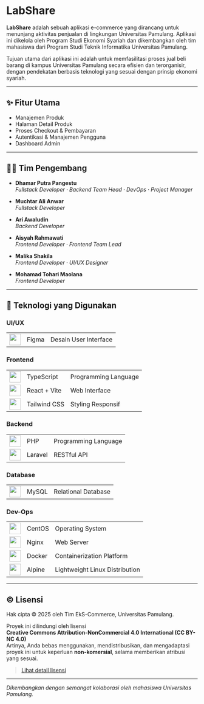 # LabShare

**LabShare** adalah sebuah aplikasi e-commerce yang dirancang untuk menunjang aktivitas penjualan di lingkungan Universitas Pamulang. Aplikasi ini dikelola oleh Program Studi Ekonomi Syariah dan dikembangkan oleh tim mahasiswa dari Program Studi Teknik Informatika Universitas Pamulang.

Tujuan utama dari aplikasi ini adalah untuk memfasilitasi proses jual beli barang di kampus Universitas Pamulang secara efisien dan terorganisir, dengan pendekatan berbasis teknologi yang sesuai dengan prinsip ekonomi syariah.

---

## ✨ Fitur Utama

-   Manajemen Produk
-   Halaman Detail Produk
-   Proses Checkout & Pembayaran
-   Autentikasi & Manajemen Pengguna
-   Dashboard Admin

---

## 👨‍💻 Tim Pengembang

-   **Dhamar Putra Pangestu**  
    <em>Fullstack Developer · Backend Team Head · DevOps · Project Manager</em>

-   **Muchtar Ali Anwar**  
    <em>Fullstack Developer</em>

-   **Ari Awaludin**  
    <em>Backend Developer</em>

-   **Aisyah Rahmawati**  
    <em>Frontend Developer · Frontend Team Lead</em>

-   **Malika Shakila**  
    <em>Frontend Developer · UI/UX Designer</em>

-   **Mohamad Tohari Maolana**  
    <em>Frontend Developer</em>

---

## 🧰 Teknologi yang Digunakan

### UI/UX

<table>
  <tr>
    <td><img src="https://skillicons.dev/icons?i=figma" width="30"/></td><td>Figma</td>
    <td>Desain User Interface</td>
  </tr>
</table>

### Frontend

<table>
  <tr>
    <td><img src="https://skillicons.dev/icons?i=ts" width="30"/></td><td>TypeScript</td>
    <td>Programming Language</td>
  </tr>
  <tr>
    <td><img src="https://skillicons.dev/icons?i=vite" width="30"/></td><td>React + Vite</td>
    <td>Web Interface</td>
  </tr>
  <tr>
    <td><img src="https://skillicons.dev/icons?i=tailwind" width="30"/></td><td>Tailwind CSS</td>
    <td>Styling Responsif</td>
  </tr>
</table>

### Backend

<table>
  <tr>
    <td><img src="https://skillicons.dev/icons?i=php" width="30"/></td><td>PHP</td>
    <td>Programming Language</td>
  </tr>
  <tr>
    <td><img src="https://skillicons.dev/icons?i=laravel" width="30"/></td><td>Laravel</td>
    <td>RESTful API</td>
  </tr>
</table>

### Database

<table>
  <tr>
    <td><img src="https://skillicons.dev/icons?i=mysql" width="30"/></td><td>MySQL</td>
    <td>Relational Database</td>
  </tr>
</table>

### Dev-Ops

<table>
  <tr>
    <td><img src="https://raw.githubusercontent.com/DhamarPutra/db_image/56a5cdadf6368a8c664c4d3e65725fd9006b5d16/CentOS.svg" width="30"/></td><td>CentOS</td>
    <td>Operating System</td>
  </tr>
  <tr>
    <td><img src="https://skillicons.dev/icons?i=nginx" width="30"/></td><td>Nginx</td>
    <td>Web Server</td>
  </tr>
  <tr>
    <td><img src="https://skillicons.dev/icons?i=docker" width="30"/></td><td>Docker</td>
    <td>Containerization Platform</td>
  </tr>
  <tr>
    <td><img src="https://raw.githubusercontent.com/DhamarPutra/db_image/56a5cdadf6368a8c664c4d3e65725fd9006b5d16/alpine.svg" width="30"/></td><td>Alpine</td>
    <td>Lightweight Linux Distribution</td>
  </tr>
</table>

---

## ©️ Lisensi

Hak cipta © 2025 oleh Tim EkS-Commerce, Universitas Pamulang.

Proyek ini dilindungi oleh lisensi  
<strong>Creative Commons Attribution-NonCommercial 4.0 International (CC BY-NC 4.0)</strong>  
Artinya, Anda bebas menggunakan, mendistribusikan, dan mengadaptasi proyek ini untuk keperluan <strong>non-komersial</strong>, selama memberikan atribusi yang sesuai.

> [Lihat detail lisensi](https://creativecommons.org/licenses/by-nc/4.0/)

---

<em>Dikembangkan dengan semangat kolaborasi oleh mahasiswa Universitas Pamulang.</em>
